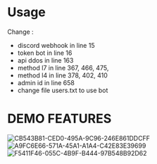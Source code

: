 # Usage
Change :
- discord webhook in line 15
- token bot in line 16
- api ddos in line 163
- method l7 in line 367, 466, 475, 
- method l4 in line 378, 402, 410
- admin id in line 658
- change file users.txt to use bot

# DEMO FEATURES
![CB543B81-CED0-495A-9C96-246E861DDCFF](https://github.com/vominht/BOT-DDoS-TELEGRAM/assets/103721562/40f8438e-8433-4757-9e7b-34e81624d732)
![A9FC6E66-571A-45A1-A1A4-C42E83E39699](https://github.com/vominht/BOT-DDoS-TELEGRAM/assets/103721562/e8b979ae-1d76-4d34-b3af-296888b636ca)
![F5411F46-055C-4B9F-B444-97B548B92D62](https://github.com/vominht/BOT-DDoS-TELEGRAM/assets/103721562/8f729def-1fa0-4d77-923a-3e6b1ef9deaf)
